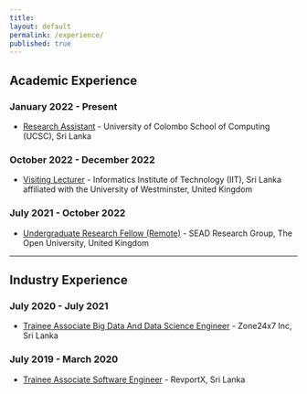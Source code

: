 ```yaml
---
title:
layout: default
permalink: /experience/
published: true
---
```


## Academic Experience

### January 2022 - Present
- [Research Assistant]() - University of Colombo School of Computing (UCSC), Sri Lanka

### October 2022 - December 2022
- [Visiting Lecturer]() - Informatics Institute of Technology (IIT), Sri Lanka affiliated with the University of Westminster, United Kingdom
 
### July 2021 - October 2022
- [Undergraduate Research Fellow (Remote)]() - SEAD Research Group, The Open University, United Kingdom

<hr>

## Industry Experience

### July 2020 - July 2021
- [Trainee Associate Big Data And Data Science Engineer]() - Zone24x7 Inc, Sri Lanka

### July 2019 - March 2020
- [Trainee Associate Software Engineer]() - RevportX, Sri Lanka